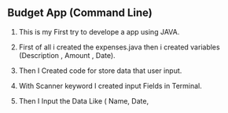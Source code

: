 ## Budget App (Command Line)

1. This is my First try to develope a app using JAVA.

2. First of all i created the expenses.java then i created variables (Description , Amount , Date).

3. Then I Created code for store data that user input.

4. With Scanner keyword I created input Fields in Terminal.

5. Then I Input the Data Like ( Name, Date, 
